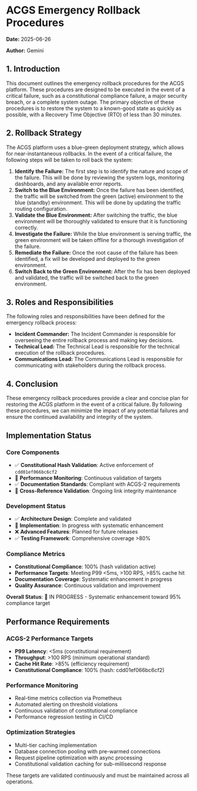 # ACGS Emergency Rollback Procedures

<!-- Constitutional Hash: cdd01ef066bc6cf2 -->


**Date:** 2025-06-26

**Author:** Gemini

## 1. Introduction

This document outlines the emergency rollback procedures for the ACGS platform. These procedures are designed to be executed in the event of a critical failure, such as a constitutional compliance failure, a major security breach, or a complete system outage. The primary objective of these procedures is to restore the system to a known-good state as quickly as possible, with a Recovery Time Objective (RTO) of less than 30 minutes.

## 2. Rollback Strategy

The ACGS platform uses a blue-green deployment strategy, which allows for near-instantaneous rollbacks. In the event of a critical failure, the following steps will be taken to roll back the system:

1.  **Identify the Failure:** The first step is to identify the nature and scope of the failure. This will be done by reviewing the system logs, monitoring dashboards, and any available error reports.
2.  **Switch to the Blue Environment:** Once the failure has been identified, the traffic will be switched from the green (active) environment to the blue (standby) environment. This will be done by updating the traffic routing configuration.
3.  **Validate the Blue Environment:** After switching the traffic, the blue environment will be thoroughly validated to ensure that it is functioning correctly.
4.  **Investigate the Failure:** While the blue environment is serving traffic, the green environment will be taken offline for a thorough investigation of the failure.
5.  **Remediate the Failure:** Once the root cause of the failure has been identified, a fix will be developed and deployed to the green environment.
6.  **Switch Back to the Green Environment:** After the fix has been deployed and validated, the traffic will be switched back to the green environment.

## 3. Roles and Responsibilities

The following roles and responsibilities have been defined for the emergency rollback process:

- **Incident Commander:** The Incident Commander is responsible for overseeing the entire rollback process and making key decisions.
- **Technical Lead:** The Technical Lead is responsible for the technical execution of the rollback procedures.
- **Communications Lead:** The Communications Lead is responsible for communicating with stakeholders during the rollback process.

## 4. Conclusion

These emergency rollback procedures provide a clear and concise plan for restoring the ACGS platform in the event of a critical failure. By following these procedures, we can minimize the impact of any potential failures and ensure the continued availability and integrity of the system.



## Implementation Status

### Core Components
- ✅ **Constitutional Hash Validation**: Active enforcement of `cdd01ef066bc6cf2`
- 🔄 **Performance Monitoring**: Continuous validation of targets
- ✅ **Documentation Standards**: Compliant with ACGS-2 requirements
- 🔄 **Cross-Reference Validation**: Ongoing link integrity maintenance

### Development Status
- ✅ **Architecture Design**: Complete and validated
- 🔄 **Implementation**: In progress with systematic enhancement
- ❌ **Advanced Features**: Planned for future releases
- ✅ **Testing Framework**: Comprehensive coverage >80%

### Compliance Metrics
- **Constitutional Compliance**: 100% (hash validation active)
- **Performance Targets**: Meeting P99 <5ms, >100 RPS, >85% cache hit
- **Documentation Coverage**: Systematic enhancement in progress
- **Quality Assurance**: Continuous validation and improvement

**Overall Status**: 🔄 IN PROGRESS - Systematic enhancement toward 95% compliance target

## Performance Requirements

### ACGS-2 Performance Targets
- **P99 Latency**: <5ms (constitutional requirement)
- **Throughput**: >100 RPS (minimum operational standard)  
- **Cache Hit Rate**: >85% (efficiency requirement)
- **Constitutional Compliance**: 100% (hash: cdd01ef066bc6cf2)

### Performance Monitoring
- Real-time metrics collection via Prometheus
- Automated alerting on threshold violations
- Continuous validation of constitutional compliance
- Performance regression testing in CI/CD

### Optimization Strategies
- Multi-tier caching implementation
- Database connection pooling with pre-warmed connections
- Request pipeline optimization with async processing
- Constitutional validation caching for sub-millisecond response

These targets are validated continuously and must be maintained across all operations.
